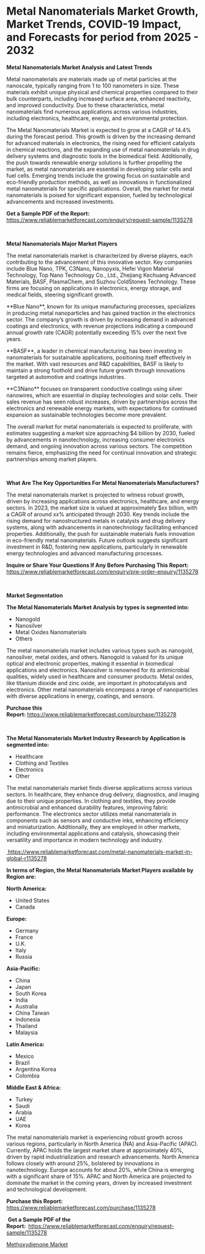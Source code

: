 <p><h1>Metal Nanomaterials Market Growth, Market Trends, COVID-19 Impact, and Forecasts for period from 2025 - 2032</h1></p><p><strong>Metal Nanomaterials Market Analysis and Latest Trends</strong></p>
<p><p>Metal nanomaterials are materials made up of metal particles at the nanoscale, typically ranging from 1 to 100 nanometers in size. These materials exhibit unique physical and chemical properties compared to their bulk counterparts, including increased surface area, enhanced reactivity, and improved conductivity. Due to these characteristics, metal nanomaterials find numerous applications across various industries, including electronics, healthcare, energy, and environmental protection.</p><p>The Metal Nanomaterials Market is expected to grow at a CAGR of 14.4% during the forecast period. This growth is driven by the increasing demand for advanced materials in electronics, the rising need for efficient catalysts in chemical reactions, and the expanding use of metal nanomaterials in drug delivery systems and diagnostic tools in the biomedical field. Additionally, the push towards renewable energy solutions is further propelling the market, as metal nanomaterials are essential in developing solar cells and fuel cells. Emerging trends include the growing focus on sustainable and eco-friendly production methods, as well as innovations in functionalized metal nanomaterials for specific applications. Overall, the market for metal nanomaterials is poised for significant expansion, fueled by technological advancements and increased investments.</p></p>
<p><strong>Get a Sample PDF of the Report:&nbsp;</strong> <a href="https://www.reliablemarketforecast.com/enquiry/request-sample/1135278?utm_campaign=3512&utm_medium=2&utm_source=Github&utm_content=ia&utm_term=01042025&utm_id=metal-nanomaterials">https://www.reliablemarketforecast.com/enquiry/request-sample/1135278</a></p>
<p>&nbsp;</p>
<p><strong>Metal Nanomaterials Major Market Players</strong></p>
<p><p>The metal nanomaterials market is characterized by diverse players, each contributing to the advancement of this innovative sector. Key companies include Blue Nano, TPK, C3Nano, Nanopyxis, Hefei Vigon Material Technology, Top Nano Technology Co., Ltd., Zhejiang Kechuang Advanced Materials, BASF, PlasmaChem, and Suzhou ColdStones Technology. These firms are focusing on applications in electronics, energy storage, and medical fields, steering significant growth.</p><p>**Blue Nano**, known for its unique manufacturing processes, specializes in producing metal nanoparticles and has gained traction in the electronics sector. The company’s growth is driven by increasing demand in advanced coatings and electronics, with revenue projections indicating a compound annual growth rate (CAGR) potentially exceeding 15% over the next five years.</p><p>**BASF**, a leader in chemical manufacturing, has been investing in nanomaterials for sustainable applications, positioning itself effectively in the market. With vast resources and R&D capabilities, BASF is likely to maintain a strong foothold and drive future growth through innovations targeted at automotive and coatings industries.</p><p>**C3Nano** focuses on transparent conductive coatings using silver nanowires, which are essential in display technologies and solar cells. Their sales revenue has seen robust increases, driven by partnerships across the electronics and renewable energy markets, with expectations for continued expansion as sustainable technologies become more prevalent.</p><p>The overall market for metal nanomaterials is expected to proliferate, with estimates suggesting a market size approaching $4 billion by 2030, fueled by advancements in nanotechnology, increasing consumer electronics demand, and ongoing innovation across various sectors. The competition remains fierce, emphasizing the need for continual innovation and strategic partnerships among market players.</p></p>
<p>&nbsp;</p>
<p><strong>What Are The Key Opportunities For Metal Nanomaterials Manufacturers?</strong></p>
<p><p>The metal nanomaterials market is projected to witness robust growth, driven by increasing applications across electronics, healthcare, and energy sectors. In 2023, the market size is valued at approximately $xx billion, with a CAGR of around xx% anticipated through 2030. Key trends include the rising demand for nanostructured metals in catalysts and drug delivery systems, along with advancements in nanotechnology facilitating enhanced properties. Additionally, the push for sustainable materials fuels innovation in eco-friendly metal nanomaterials. Future outlook suggests significant investment in R&D, fostering new applications, particularly in renewable energy technologies and advanced manufacturing processes.</p></p>
<p><strong>Inquire or Share Your Questions If Any Before Purchasing This Report:</strong> <a href="https://www.reliablemarketforecast.com/enquiry/pre-order-enquiry/1135278?utm_campaign=3512&utm_medium=2&utm_source=Github&utm_content=ia&utm_term=01042025&utm_id=metal-nanomaterials">https://www.reliablemarketforecast.com/enquiry/pre-order-enquiry/1135278</a></p>
<p>&nbsp;</p>
<p><strong>Market Segmentation</strong></p>
<p><strong>The Metal Nanomaterials Market Analysis by types is segmented into:</strong></p>
<p><ul><li>Nanogold</li><li>Nanosilver</li><li>Metal Oxides Nanomaterials</li><li>Others</li></ul></p>
<p><p>The metal nanomaterials market includes various types such as nanogold, nanosilver, metal oxides, and others. Nanogold is valued for its unique optical and electronic properties, making it essential in biomedical applications and electronics. Nanosilver is renowned for its antimicrobial qualities, widely used in healthcare and consumer products. Metal oxides, like titanium dioxide and zinc oxide, are important in photocatalysis and electronics. Other metal nanomaterials encompass a range of nanoparticles with diverse applications in energy, coatings, and sensors.</p></p>
<p><strong>Purchase this Report:&nbsp;</strong><a href="https://www.reliablemarketforecast.com/purchase/1135278?utm_campaign=3512&utm_medium=2&utm_source=Github&utm_content=ia&utm_term=01042025&utm_id=metal-nanomaterials">https://www.reliablemarketforecast.com/purchase/1135278</a></p>
<p>&nbsp;</p>
<p><strong>The Metal Nanomaterials Market Industry Research by Application is segmented into:</strong></p>
<p><ul><li>Healthcare</li><li>Clothing and Textiles</li><li>Electronics</li><li>Other</li></ul></p>
<p><p>The metal nanomaterials market finds diverse applications across various sectors. In healthcare, they enhance drug delivery, diagnostics, and imaging due to their unique properties. In clothing and textiles, they provide antimicrobial and enhanced durability features, improving fabric performance. The electronics sector utilizes metal nanomaterials in components such as sensors and conductive inks, enhancing efficiency and miniaturization. Additionally, they are employed in other markets, including environmental applications and catalysis, showcasing their versatility and importance in modern technology and industry.</p></p>
<p><a href="https://www.reliablemarketforecast.com/metal-nanomaterials-market-in-global-r1135278?utm_campaign=3512&utm_medium=2&utm_source=Github&utm_content=ia&utm_term=01042025&utm_id=metal-nanomaterials">&nbsp;https://www.reliablemarketforecast.com/metal-nanomaterials-market-in-global-r1135278</a></p>
<p><strong>In terms of Region, the Metal Nanomaterials Market Players available by Region are:</strong></p>
<p>
    <p> <strong> North America: </strong>
        <ul>
            <li>United States</li>
            <li>Canada</li>
        </ul>
        </p> 
    <p> <strong> Europe: </strong>
        <ul>
            <li>Germany</li>
            <li>France</li>
            <li>U.K.</li>
            <li>Italy</li>
            <li>Russia</li>
        </ul>
        </p> 
    <p> <strong> Asia-Pacific: </strong>
        <ul>
            <li>China</li>
            <li>Japan</li>
            <li>South Korea</li>
            <li>India</li>
            <li>Australia</li>
            <li>China Taiwan</li>
            <li>Indonesia</li>
            <li>Thailand</li>
            <li>Malaysia</li>
        </ul>
        </p> 
    <p> <strong> Latin America: </strong>
        <ul>
            <li>Mexico</li>
            <li>Brazil</li>
            <li>Argentina Korea</li>
            <li>Colombia</li>
        </ul>
        </p> 
    <p> <strong> Middle East & Africa: </strong>
        <ul>
            <li>Turkey</li>
            <li>Saudi</li>
            <li>Arabia</li>
            <li>UAE</li>
            <li>Korea</li>
        </ul>
    </p>
    </p>
<p><p>The metal nanomaterials market is experiencing robust growth across various regions, particularly in North America (NA) and Asia-Pacific (APAC). Currently, APAC holds the largest market share at approximately 40%, driven by rapid industrialization and research advancements. North America follows closely with around 25%, bolstered by innovations in nanotechnology. Europe accounts for about 20%, while China is emerging with a significant share of 15%. APAC and North America are projected to dominate the market in the coming years, driven by increased investment and technological development.</p></p>
<p><strong>Purchase this Report: </strong><a href="https://www.reliablemarketforecast.com/purchase/1135278?utm_campaign=3512&utm_medium=2&utm_source=Github&utm_content=ia&utm_term=01042025&utm_id=metal-nanomaterials">https://www.reliablemarketforecast.com/purchase/1135278</a></p>
<p>&nbsp;<strong>Get a Sample PDF of the Report:&nbsp;&nbsp;</strong><a href="https://www.reliablemarketforecast.com/enquiry/request-sample/1135278?utm_campaign=3512&utm_medium=2&utm_source=Github&utm_content=ia&utm_term=01042025&utm_id=metal-nanomaterials">https://www.reliablemarketforecast.com/enquiry/request-sample/1135278</a></p>
<p><strong></strong></p>
<p><p><a href="https://github.com/iquiseeboli/Market-Research-Report-List-1/blob/main/methoxydienone-market.md?utm_campaign=3512&utm_medium=2&utm_source=Github&utm_content=ia&utm_term=01042025&utm_id=metal-nanomaterials">Methoxydienone Market</a></p></p>